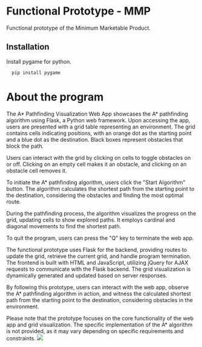 
# Functional Prototype - MMP

Functional prototype of the Minimum Marketable Product.


## Installation

Install pygame for python.

```bash
  pip install pygame
```
    
# About the program
The A* Pathfinding Visualization Web App showcases the A* pathfinding algorithm using Flask, a Python web framework. Upon accessing the app, users are presented with a grid table representing an environment. The grid contains cells indicating positions, with an orange dot as the starting point and a blue dot as the destination. Black boxes represent obstacles that block the path.

Users can interact with the grid by clicking on cells to toggle obstacles on or off. Clicking on an empty cell makes it an obstacle, and clicking on an obstacle cell removes it.

To initiate the A* pathfinding algorithm, users click the "Start Algorithm" button. The algorithm calculates the shortest path from the starting point to the destination, considering the obstacles and finding the most optimal route.

During the pathfinding process, the algorithm visualizes the progress on the grid, updating cells to show explored paths. It employs cardinal and diagonal movements to find the shortest path.

To quit the program, users can press the "Q" key to terminate the web app.

The functional prototype uses Flask for the backend, providing routes to update the grid, retrieve the current grid, and handle program termination. The frontend is built with HTML and JavaScript, utilizing jQuery for AJAX requests to communicate with the Flask backend. The grid visualization is dynamically generated and updated based on server responses.

By following this prototype, users can interact with the web app, observe the A* pathfinding algorithm in action, and witness the calculated shortest path from the starting point to the destination, considering obstacles in the environment.

Please note that the prototype focuses on the core functionality of the web app and grid visualization. The specific implementation of the A* algorithm is not provided, as it may vary depending on specific requirements and constraints.
![](https://github.com/nikhilkoche/Optimal-Path/edit/main/MMP/templ.png)
